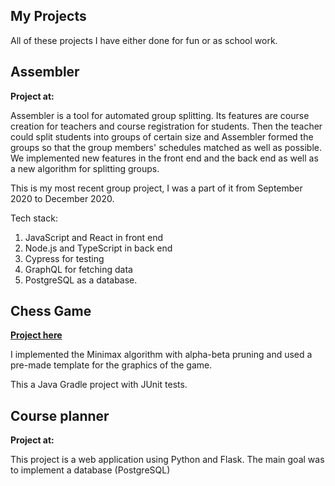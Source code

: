 ## My Projects

All of these projects I have either done for fun or as school work. 

## Assembler

**Project at:** 

Assembler is a tool for automated group splitting. Its features are course creation for teachers and course registration for students. Then the teacher could split students into groups of certain size and Assembler formed the groups so that the group members' schedules matched as well as possible. We implemented new features in the front end and the back end as well as a new algorithm for splitting groups. 

This is my most recent group project, I was a part of it from September 2020 to December 2020.

Tech stack: 

1. JavaScript and React in front end
2. Node.js and TypeScript in back end
3. Cypress for testing 
4. GraphQL for fetching data
5. PostgreSQL as a database. 

## Chess Game

[**Project here**](https://github.com/AnnaKuokkanen/Shakki)

I implemented the Minimax algorithm with alpha-beta pruning and used a pre-made template for the graphics of the game.

This a Java Gradle project with JUnit tests.

## Course planner

**Project at:**

This project is a web application using Python and Flask. The main goal was to implement a database (PostgreSQL)
